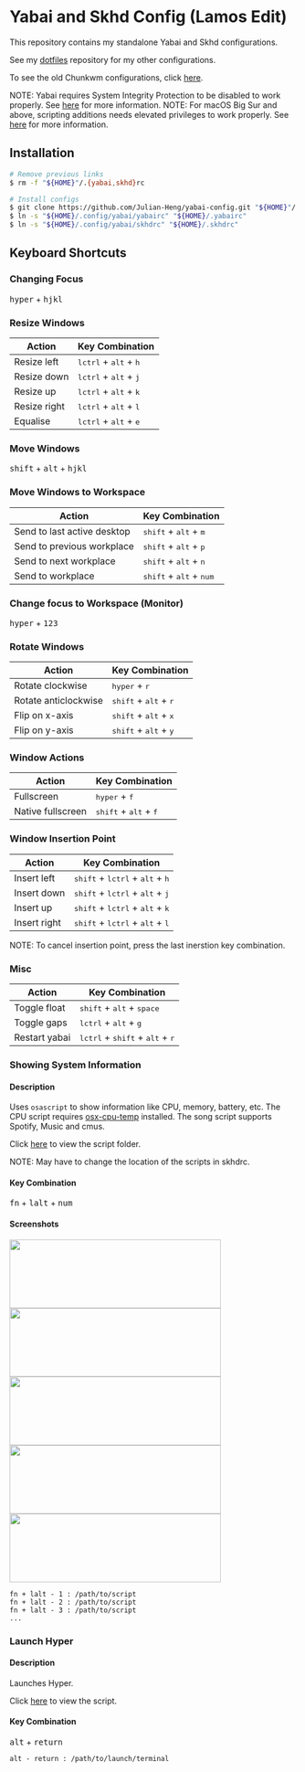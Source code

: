 # Yabai and Skhd Config (Lamos Edit)

This repository contains my standalone Yabai and Skhd configurations.

See my [dotfiles](https://gitlab.com/julian-heng/dotfiles.git) repository for my other configurations.

To see the old Chunkwm configurations, click [here](https://github.com/Julian-Heng/yabai-config/tree/old).

NOTE: Yabai requires System Integrity Protection to be disabled to work properly. See [here](https://github.com/koekeishiya/yabai/wiki/Disabling-System-Integrity-Protection) for more information.
NOTE: For macOS Big Sur and above, scripting additions needs elevated privileges to work properly. See [here](<https://github.com/koekeishiya/yabai/wiki/Installing-yabai-(latest-release)#macos-big-sur---automatically-load-scripting-addition-on-startup>) for more information.

## Installation

```sh
# Remove previous links
$ rm -f "${HOME}"/.{yabai,skhd}rc

# Install configs
$ git clone https://github.com/Julian-Heng/yabai-config.git "${HOME}"/.config/yabai
$ ln -s "${HOME}/.config/yabai/yabairc" "${HOME}/.yabairc"
$ ln -s "${HOME}/.config/yabai/skhdrc" "${HOME}/.skhdrc"
```

## Keyboard Shortcuts

### Changing Focus

<kbd>hyper</kbd> + <kbd>hjkl</kbd>

### Resize Windows

| Action       | Key Combination                                  |
| ------------ | ------------------------------------------------ |
| Resize left  | <kbd>lctrl</kbd> + <kbd>alt</kbd> + <kbd>h</kbd> |
| Resize down  | <kbd>lctrl</kbd> + <kbd>alt</kbd> + <kbd>j</kbd> |
| Resize up    | <kbd>lctrl</kbd> + <kbd>alt</kbd> + <kbd>k</kbd> |
| Resize right | <kbd>lctrl</kbd> + <kbd>alt</kbd> + <kbd>l</kbd> |
| Equalise     | <kbd>lctrl</kbd> + <kbd>alt</kbd> + <kbd>e</kbd> |

### Move Windows

<kbd>shift</kbd> + <kbd>alt</kbd> + <kbd>hjkl</kbd>

### Move Windows to Workspace

| Action                      | Key Combination                                    |
| --------------------------- | -------------------------------------------------- |
| Send to last active desktop | <kbd>shift</kbd> + <kbd>alt</kbd> + <kbd>m</kbd>   |
| Send to previous workplace  | <kbd>shift</kbd> + <kbd>alt</kbd> + <kbd>p</kbd>   |
| Send to next workplace      | <kbd>shift</kbd> + <kbd>alt</kbd> + <kbd>n</kbd>   |
| Send to workplace           | <kbd>shift</kbd> + <kbd>alt</kbd> + <kbd>num</kbd> |

### Change focus to Workspace (Monitor)

<kbd>hyper</kbd> + <kbd>123</kbd>

### Rotate Windows

| Action               | Key Combination                                  |
| -------------------- | ------------------------------------------------ |
| Rotate clockwise     | <kbd>hyper</kbd> + <kbd>r</kbd>                  |
| Rotate anticlockwise | <kbd>shift</kbd> + <kbd>alt</kbd> + <kbd>r</kbd> |
| Flip on x-axis       | <kbd>shift</kbd> + <kbd>alt</kbd> + <kbd>x</kbd> |
| Flip on y-axis       | <kbd>shift</kbd> + <kbd>alt</kbd> + <kbd>y</kbd> |

### Window Actions

| Action            | Key Combination                                  |
| ----------------- | ------------------------------------------------ |
| Fullscreen        | <kbd>hyper</kbd> + <kbd>f</kbd>                  |
| Native fullscreen | <kbd>shift</kbd> + <kbd>alt</kbd> + <kbd>f</kbd> |

### Window Insertion Point

| Action       | Key Combination                                                     |
| ------------ | ------------------------------------------------------------------- |
| Insert left  | <kbd>shift</kbd> + <kbd>lctrl</kbd> + <kbd>alt</kbd> + <kbd>h</kbd> |
| Insert down  | <kbd>shift</kbd> + <kbd>lctrl</kbd> + <kbd>alt</kbd> + <kbd>j</kbd> |
| Insert up    | <kbd>shift</kbd> + <kbd>lctrl</kbd> + <kbd>alt</kbd> + <kbd>k</kbd> |
| Insert right | <kbd>shift</kbd> + <kbd>lctrl</kbd> + <kbd>alt</kbd> + <kbd>l</kbd> |

NOTE: To cancel insertion point, press the last inerstion key combination.

### Misc

| Action        | Key Combination                                                     |
| ------------- | ------------------------------------------------------------------- |
| Toggle float  | <kbd>shift</kbd> + <kbd>alt</kbd> + <kbd>space</kbd>                |
| Toggle gaps   | <kbd>lctrl</kbd> + <kbd>alt</kbd> + <kbd>g</kbd>                    |
| Restart yabai | <kbd>lctrl</kbd> + <kbd>shift</kbd> + <kbd>alt</kbd> + <kbd>r</kbd> |

### Showing System Information

#### Description

Uses `osascript` to show information like CPU, memory, battery, etc. The CPU script requires [osx-cpu-temp](https://github.com/lavoiesl/osx-cpu-temp) installed. The song script supports Spotify, Music and cmus.

Click [here](scripts) to view the script folder.

NOTE: May have to change the location of the scripts in skhdrc.

#### Key Combination

<kbd>fn</kbd> + <kbd>lalt</kbd> + <kbd>num</kbd>

#### Screenshots

<img width="370" height="120" src="screenshots/cpu.png?raw=true"><img width="370" height="120" src="screenshots/mem.png?raw=true">
<img width="370" height="120" src="screenshots/bat.png?raw=true"><img width="370" height="120" src="screenshots/disk.png?raw=true">
<img width="370" height="120" src="screenshots/song.png?raw=true">

```
fn + lalt - 1 : /path/to/script
fn + lalt - 2 : /path/to/script
fn + lalt - 3 : /path/to/script
...
```

### Launch Hyper

#### Description

Launches Hyper.

Click [here](scripts/open-hyper.sh) to view the script.

#### Key Combination

<kbd>alt</kbd> + <kbd>return</kbd>

```
alt - return : /path/to/launch/terminal
```
